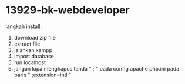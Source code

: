 # 13929-bk-webdeveloper
langkah install: 
1. download zip file
2. extract file
3. jalankan xampp
4. import database
5. run localhost
6. jangan lupa menghapus tanda " ; " pada config apache php.ini pada baris " ;extension=intl "
